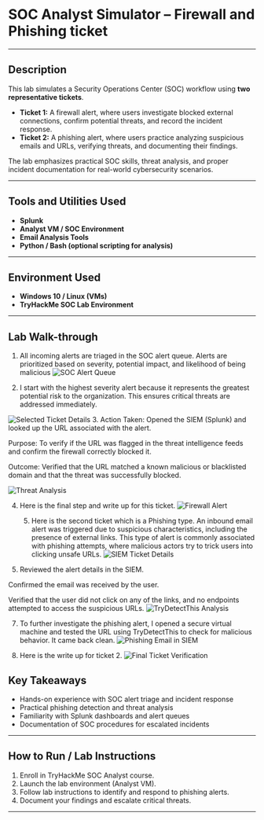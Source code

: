 #  SOC Analyst Simulator  – Firewall and Phishing ticket


---

## Description
This lab simulates a Security Operations Center (SOC) workflow using **two representative tickets**.  
- **Ticket 1:** A firewall alert, where users investigate blocked external connections, confirm potential threats, and record the incident response.  
- **Ticket 2:** A phishing alert, where users practice analyzing suspicious emails and URLs, verifying threats, and documenting their findings.  


The lab emphasizes practical SOC skills, threat analysis, and proper incident documentation for real-world cybersecurity scenarios.

---

## Tools and Utilities Used

- **Splunk**  
- **Analyst VM / SOC Environment**  
- **Email Analysis Tools**  
- **Python / Bash (optional scripting for analysis)**  

---

## Environment Used

- **Windows 10 / Linux (VMs)**  
- **TryHackMe SOC Lab Environment**  

---

## Lab Walk-through
1. All incoming alerts are triaged in the SOC alert queue. Alerts are prioritized based on severity, potential impact, and likelihood of being malicious
![SOC Alert Queue](https://i.imgur.com/sRDZAFh.png)


2. I start with the highest severity alert because it represents the greatest potential risk to the organization. This ensures critical threats are addressed immediately.  

![Selected Ticket Details](https://i.imgur.com/jc4yxkX.png)
3. Action Taken: Opened the SIEM (Splunk) and looked up the URL associated with the alert.

Purpose: To verify if the URL was flagged in the threat intelligence feeds and confirm the firewall correctly blocked it.

Outcome: Verified that the URL matched a known malicious or blacklisted domain and that the threat was successfully blocked.

![Threat Analysis](https://i.imgur.com/JWCfNEE.png)

4. Here is the final step and write up for this ticket.
    ![Firewall Alert](https://i.imgur.com/hh3zBlH.png)








   5. Here is the second ticket which is a Phishing type. An inbound email alert was triggered due to suspicious characteristics, including the presence of external links. This type of alert is commonly associated with phishing attempts, where malicious actors try to trick users into clicking unsafe URLs.
   ![SIEM Ticket Details](https://i.imgur.com/uW5m5Io.png)

6. Reviewed the alert details in the SIEM.

Confirmed the email was received by the user.

Verified that the user did not click on any of the links, and no endpoints attempted to access the suspicious URLs.
![TryDetectThis Analysis](https://i.imgur.com/fdQ9MB9.png)

7. To further investigate the phishing alert, I opened a secure virtual machine and tested the URL using TryDetectThis to check for malicious behavior. It came back clean.
![Phishing Email in SIEM](https://i.imgur.com/swI4Y4R.png)

8. Here is the write up for ticket 2.
 ![Final Ticket Verification](https://i.imgur.com/WU1EFSb.png)

## Key Takeaways

- Hands-on experience with SOC alert triage and incident response  
- Practical phishing detection and threat analysis  
- Familiarity with Splunk dashboards and alert queues  
- Documentation of SOC procedures for escalated incidents  

---

## How to Run / Lab Instructions

1. Enroll in TryHackMe SOC Analyst course.  
2. Launch the lab environment (Analyst VM).  
3. Follow lab instructions to identify and respond to phishing alerts.  
4. Document your findings and escalate critical threats.  

---

